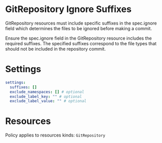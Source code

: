 # GitRepository Ignore Suffixes

GitRepository resources must include specific suffixes in the spec.ignore field which determines the files to be ignored before making a commit.

Ensure the spec.ignore field in the GitRepository resource includes the required suffixes. The specified suffixes correspond to the file types that should not be included in the repository commit.

# Settings

```yaml
settings:
  suffixes: []
  exclude_namespaces: [] # optional
  exclude_label_key: "" # optional
  exclude_label_value: "" # optional
```

# Resources

Policy applies to resources kinds:
`GitRepository`
